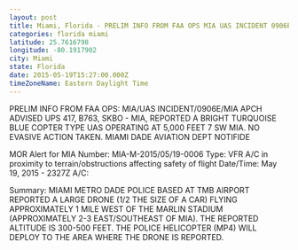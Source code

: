 ```yaml
---
layout: post
title: Miami, Florida - PRELIM INFO FROM FAA OPS MIA UAS INCIDENT 0906E MIA APCH ADVISED UPS 417 B763
categories: florida miami
latitude: 25.7616798
longitude: -80.1917902
city: Miami
state: Florida
date: 2015-05-19T15:27:00.000Z
timeZoneName: Eastern Daylight Time
---
```


PRELIM INFO FROM FAA OPS: MIA/UAS INCIDENT/0906E/MIA APCH ADVISED UPS 417, B763, SKBO - MIA, REPORTED A BRIGHT TURQUOISE BLUE COPTER TYPE UAS OPERATING AT 5,000 FEET 7 SW MIA. NO EVASIVE ACTION TAKEN. MIAMI DADE AVIATION DEPT NOTIFIDE 


MOR Alert for MIA
Number: MIA-M-2015/05/19-0006
Type: VFR A/C in proximity to terrain/obstructions affecting safety of flight
Date/Time: May 19, 2015 - 2327Z
A/C: 

Summary: MIAMI METRO DADE POLICE BASED AT TMB AIRPORT REPORTED A LARGE DRONE (1/2 THE SIZE OF A CAR) FLYING APPROXIMATELY 1 MILE WEST OF THE MARLIN STADIUM (APPROXIMATELY 2-3 EAST/SOUTHEAST OF MIA). THE REPORTED ALTITUDE IS 300-500 FEET. THE POLICE HELICOPTER (MP4) WILL DEPLOY TO THE AREA WHERE THE DRONE IS REPORTED.